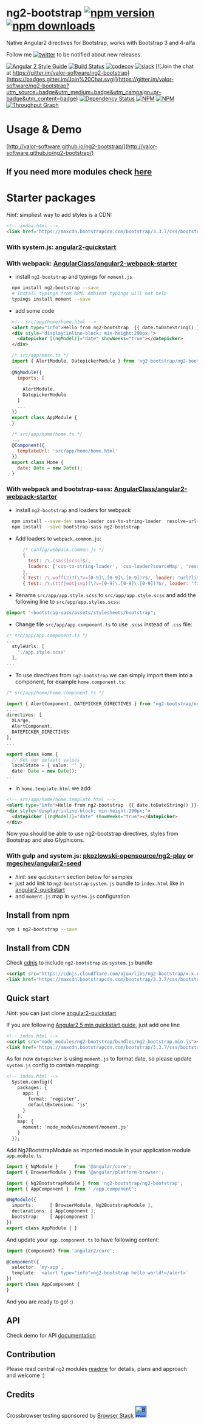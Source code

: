 # ng2-bootstrap [![npm version](https://badge.fury.io/js/ng2-bootstrap.svg)](http://badge.fury.io/js/ng2-bootstrap) [![npm downloads](https://img.shields.io/npm/dm/ng2-bootstrap.svg)](https://npmjs.org/ng2-bootstrap)
Native Angular2 directives for Bootstrap, works with Bootstrap 3 and 4-alfa

Follow me [![twitter](https://img.shields.io/twitter/follow/valorkin.svg?style=social&label=%20valorkin)](https://twitter.com/valorkin) to be notified about new releases.

[![Angular 2 Style Guide](https://mgechev.github.io/angular2-style-guide/images/badge.svg)](https://angular.io/styleguide)
[![Build Status](https://travis-ci.org/valor-software/ng2-bootstrap.svg?branch=master)](https://travis-ci.org/valor-software/ng2-bootstrap)
[![codecov](https://codecov.io/gh/valor-software/ng2-bootstrap/branch/development/graph/badge.svg)](https://codecov.io/gh/valor-software/ng2-bootstrap)
[![slack](https://img.shields.io/badge/join-slack-brightgreen.svg)](https://www.hamsterpad.com/chat/ng2)
[![Join the chat at https://gitter.im/valor-software/ng2-bootstrap](https://badges.gitter.im/Join%20Chat.svg)](https://gitter.im/valor-software/ng2-bootstrap?utm_source=badge&utm_medium=badge&utm_campaign=pr-badge&utm_content=badge)
[![Dependency Status](https://david-dm.org/valor-software/ng2-bootstrap.svg)](https://david-dm.org/valor-software/ng2-bootstrap)
[![NPM](https://nodei.co/npm/ng2-bootstrap.png?downloads=true&downloadRank=true&stars=true)](https://nodei.co/npm/anymatch/)
[![NPM](https://nodei.co/npm-dl/ng2-bootstrap.png?height=3&months=9)](https://nodei.co/npm-dl/anymatch/)
[![Throughput Graph](https://graphs.waffle.io/valor-software/ng2-bootstrap/throughput.svg)](https://waffle.io/valor-software/ng2-bootstrap/metrics)


<!---
[![Test Coverage](https://codeclimate.com/github/valor-software/angular2-bootstrap/badges/coverage.svg)](https://codeclimate.com/github/valor-software/angular2-bootstrap/coverage)
-->

# Usage & Demo

[http://valor-software.github.io/ng2-bootstrap/](http://valor-software.github.io/ng2-bootstrap/)

## If you need more modules check [here](https://github.com/valor-software/ng2-plans)

# Starter packages

*Hint*: simpliest way to add styles is a CDN:
```html
<!-- index.html -->
<link href="https://maxcdn.bootstrapcdn.com/bootstrap/3.3.7/css/bootstrap.min.css" rel="stylesheet">
```

### With system.js: [angular2-quickstart](https://github.com/valor-software/angular2-quickstart)

### With webpack: [AngularClass/angular2-webpack-starter](https://github.com/AngularClass/angular2-webpack-starter)
- install `ng2-bootstrap` and typings for `moment.js`
```bash
  npm install ng2-bootstrap --save
  # Install typings from NPM. Ambient typings will not help
  typings install moment --save
```
- add some code
```html
  <!-- src/app/home/home.html -->
  <alert type="info">Hello from ng2-bootstrap  {{ date.toDateString() }}</alert>
  <div style="display:inline-block; min-height:290px;">
    <datepicker [(ngModel)]="date" showWeeks="true"></datepicker>
  </div>
```
```js
  /* src/app/main.ts */
  import { AlertModule, DatepickerModule } from 'ng2-bootstrap/ng2-bootstrap';
  ...
  @NgModule({
    imports: [
      ...
      AlertModule,
      DatepickerModule
    ]
    ...
  })
  export class AppModule {
  }

  /* src/app/home/home.ts */
  ...
  @Component({
    templateUrl: 'src/app/home/home.html'
  })
  export class Home {
    date: Date = new Date();
  }
```

### With webpack and bootstrap-sass: [AngularClass/angular2-webpack-starter](https://github.com/AngularClass/angular2-webpack-starter)
- Install `ng2-bootstrap` and loaders for webpack
```bash
  npm install --save-dev sass-loader css-to-string-loader  resolve-url-loader file-loader url-loader node-sass
  npm install --save bootstrap-sass ng2-bootstrap
```

 - Add loaders to `webpack.common.js`:
```javascript
      /* config/webpack.common.js */
      {
        test: /\.(sass|scss)$/,
        loaders: ['css-to-string-loader', 'css-loader?sourceMap', 'resolve-url', 'sass-loader?sourceMap']
      },
      { test: /\.woff(2)?(\?v=[0-9]\.[0-9]\.[0-9])?$/, loader: "url?limit=10000&minetype=application/font-woff" },
      { test: /\.(ttf|eot|svg)(\?v=[0-9]\.[0-9]\.[0-9])?$/, loader: "file" },
```
 - Rename `src/app/app.style.scss` to `src/app/app.style.scss` and add the following line to `src/app/app.styles.scss`:
```scss
@import "~bootstrap-sass/assets/stylesheets/bootstrap";
```
 - Change file `src/app/app.component.ts` to use `.scss` instead of `.css` file:
```javascript
/* src/app/app.component.ts */
...
  styleUrls: [
    './app.style.scss'
  ],
...
```
 - To use directives from `ng2-bootstrap` we can simply import them into a component, for example `home.component.ts`:
```ts
/* src/app/home/home.component.ts */

import { AlertComponent, DATEPICKER_DIRECTIVES } from 'ng2-bootstrap/ng2-bootstrap';
....
directives: [
  XLarge,
  AlertComponent,
  DATEPICKER_DIRECTIVES
],
...

export class Home {
  // Set our default values
  localState = { value: '' };
  date: Date = new Date();
...
```

 - In `home.template.html` we add:
``` html
<!-- src/app/home/home.template.html -->
<alert type="info">Hello from ng2-bootstrap  {{ date.toDateString() }}</alert>
<div style="display:inline-block; min-height:290px;">
  <datepicker [(ngModel)]="date" showWeeks="true"></datepicker>
</div>
```

Now you should be able to use ng2-bootstrap directives, styles from Bootstrap and also Glyphicons.
### With gulp and system.js: [pkozlowski-opensource/ng2-play](https://github.com/pkozlowski-opensource/ng2-play) or [mgechev/angular2-seed](https://github.com/mgechev/angular2-seed)
- *hint*: see `quickstart` section below for samples
- just add link to `ng2-bootstrap` `system.js` bundle to `index.html` like in [angular2-quickstart](https://github.com/valor-software/angular2-quickstart)
- and `moment.js` map in `system.js` configuration

## Install from npm

```bash
npm i ng2-bootstrap --save
```

## Install from CDN

Check [cdnjs](https://cdnjs.com/libraries/ng2-bootstrap) to include `ng2-bootstrap` as `system.js` bundle
```html
<script src="https://cdnjs.cloudflare.com/ajax/libs/ng2-bootstrap/x.x.x/ng2-bootstrap.min.js"></script>
<link href="https://maxcdn.bootstrapcdn.com/bootstrap/3.3.7/css/bootstrap.min.css" rel="stylesheet">
```

## Quick start

*Hint*: you can just clone [angular2-quickstart](https://github.com/valor-software/angular2-quickstart)

If you are following [Angular2 5 min quickstart guide](https://angular.io/docs/ts/latest/quickstart.html), just add one line
```html
<!-- index.html -->
<script src="node_modules/ng2-bootstrap/bundles/ng2-bootstrap.min.js"></script>
<link href="https://maxcdn.bootstrapcdn.com/bootstrap/3.3.7/css/bootstrap.min.css" rel="stylesheet">
```

As for now `datepicker` is using `moment.js` to format date, so please update `system.js` config to contain mapping:
```html
<!-- index.html -->
  System.config({
    packages: {
      app: {
        format: 'register',
        defaultExtension: 'js'
      }
    },
    map: {
      moment: 'node_modules/moment/moment.js'
    }
  });
```

Add Ng2BootstrapModule as imported module in your application module `app.module.ts`

```ts
import { NgModule }      from '@angular/core';
import { BrowserModule } from '@angular/platform-browser';

import { Ng2BootstrapModule } from 'ng2-bootstrap/ng2-bootstrap';
import { AppComponent }  from './app.component';

@NgModule({
  imports:      [ BrowserModule, Ng2BootstrapModule ],
  declarations: [ AppComponent ],
  bootstrap:    [ AppComponent ]
})
export class AppModule { }
```

And update your `app.component.ts` to have following content:

```ts
import {Component} from 'angular2/core';

@Component({
  selector: 'my-app',
  template: `<alert type="info">ng2-bootstrap hello world!</alert>`
})
export class AppComponent {
}
```

And you are ready to go! :)

<!--
## Components

- [x] Accordion
- [x] Alert
- [x] Buttons
- [x] Carousel
- [x] Collapse
- [+-] Datepicker (Datepicker popup not implemented)
- [x] Dropdown
- [x] Modal
- [x] Pagination
- [ ] Popover
- [x] Progressbar
- [x] Rating
- [x] Tabs
- [x] Timepicker
- [+-] Tooltip
- [x] Typeahead
-->

## API
Check demo for API [documentation](http://valor-software.github.io/ng2-bootstrap/)

## Contribution

Please read central `ng2` modules [readme](https://github.com/valor-software/ng2-plans) for details, plans and approach and welcome :)

## Credits
Crossbrowser testing sponsored by [Browser Stack](https://www.browserstack.com)
[<img src="https://camo.githubusercontent.com/a7b268f2785656ab3ca7b1cbb1633ee5affceb8f/68747470733a2f2f64677a6f7139623561736a67312e636c6f756466726f6e742e6e65742f70726f64756374696f6e2f696d616765732f6c61796f75742f6c6f676f2d6865616465722e706e67" alt="Browser Stack" height="31px" style="background: cornflowerblue;">](https://www.browserstack.com)

